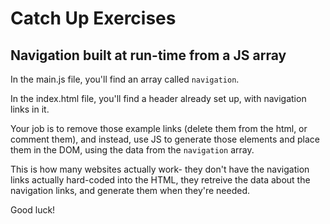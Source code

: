 # Catch Up Exercises
## Navigation built at run-time from a JS array

In the main.js file, you'll find an array called <code>navigation</code>.

In the index.html file, you'll find a header already set up, with navigation links in it.

Your job is to remove those example links (delete them from the html, or comment them), and instead, use JS to generate those elements and place them in the DOM, using the data from the <code>navigation</code> array.

This is how many websites actually work- they don't have the navigation links actually hard-coded into the HTML, they retreive the data about the navigation links, and generate them when they're needed.

Good luck!